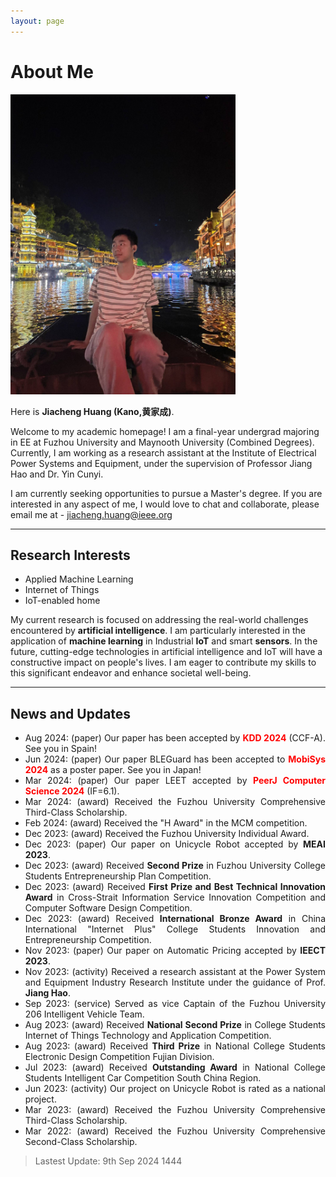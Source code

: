 ```yaml
---
layout: page
---
```


# About Me

<img src="/images/jiachenghuang.jpg" class="floatpic" width="360" height="480">

Here is **Jiacheng Huang (Kano,黄家成)**.

Welcome to my academic homepage! I am a final-year undergrad majoring in EE at Fuzhou University and Maynooth University (Combined Degrees). Currently, I am working as a research assistant at the Institute of Electrical Power Systems and Equipment, under the supervision of Professor Jiang Hao and Dr. Yin Cunyi.

I am currently seeking opportunities to pursue a Master's degree. If you are interested in any aspect of me, I would love to chat and collaborate, please email me at - jiacheng.huang@ieee.org

---

## Research Interests

- Applied Machine Learning
- Internet of Things
- IoT-enabled home

My current research is focused on addressing the real-world challenges encountered by **artificial intelligence**. I am particularly interested in the application of **machine learning** in Industrial **IoT** and smart **sensors**. In the future, cutting-edge technologies in artificial intelligence and IoT will have a constructive impact on people's lives. I am eager to contribute my skills to this significant endeavor and enhance societal well-being.

---

## News and Updates

<div style="text-align: justify;">

- Aug 2024: (paper) Our paper has been accepted by <strong><font color='red'>KDD 2024</font></strong> (CCF-A). See you in Spain!
- Jun 2024: (paper) Our paper BLEGuard has been accepted to <strong><font color='red'>MobiSys 2024</font></strong> as a poster paper. See you in Japan!
- Mar 2024: (paper) Our paper LEET accepted by <strong><font color='red'>PeerJ Computer Science 2024</font></strong> (IF=6.1).
- Mar 2024: (award) Received the Fuzhou University Comprehensive Third-Class Scholarship.
- Feb 2024: (award) Received the "H Award" in the MCM competition.
- Dec 2023: (award) Received the Fuzhou University Individual Award.
- Dec 2023: (paper) Our paper on Unicycle Robot accepted by <strong>MEAI 2023</strong>.
- Dec 2023: (award) Received <strong>Second Prize</strong> in Fuzhou University College Students Entrepreneurship Plan Competition.
- Dec 2023: (award) Received <strong>First Prize and Best Technical Innovation Award</strong> in Cross-Strait Information Service Innovation Competition and Computer Software Design Competition.
- Dec 2023: (award) Received <strong>International Bronze Award</strong> in China International "Internet Plus" College Students Innovation and Entrepreneurship Competition.
- Nov 2023: (paper) Our paper on Automatic Pricing accepted by <strong>IEECT 2023</strong>.
- Nov 2023: (activity) Received a research assistant at the Power System and Equipment Industry Research Institute under the guidance of Prof. <strong>Jiang Hao</strong>.
- Sep 2023: (service) Served as vice Captain of the Fuzhou University 206 Intelligent Vehicle Team.
- Aug 2023: (award) Received <strong>National Second Prize</strong> in College Students Internet of Things Technology and Application Competition.
- Aug 2023: (award) Received <strong>Third Prize</strong> in National College Students Electronic Design Competition Fujian Division.
- Jul 2023: (award) Received <strong>Outstanding Award</strong> in National College Students Intelligent Car Competition South China Region.
- Jun 2023: (activity) Our project on Unicycle Robot is rated as a national project.
- Mar 2023: (award) Received the Fuzhou University Comprehensive Third-Class Scholarship.
- Mar 2022: (award) Received the Fuzhou University Comprehensive Second-Class Scholarship.

</div>

> Lastest Update: 9th Sep 2024 1444